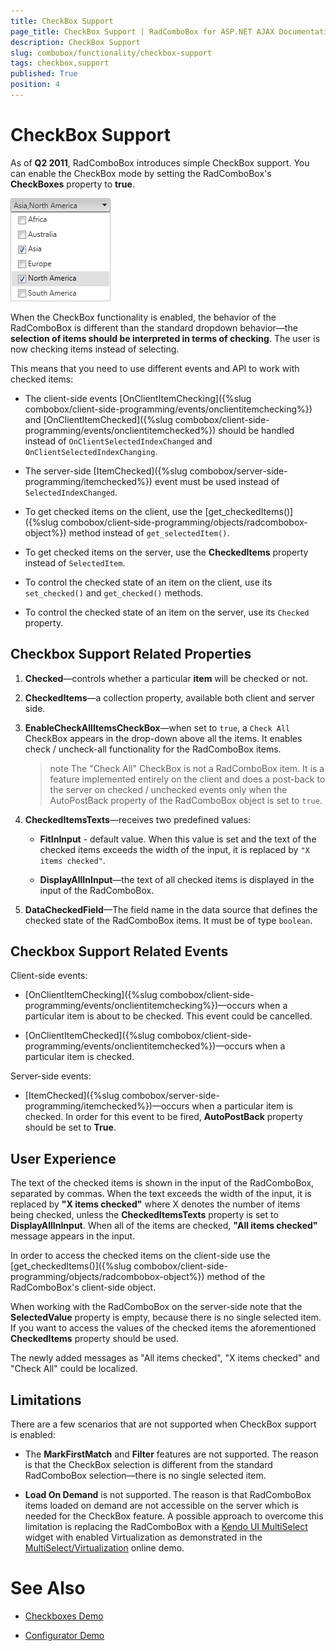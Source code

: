 ```yaml
---
title: CheckBox Support
page_title: CheckBox Support | RadComboBox for ASP.NET AJAX Documentation
description: CheckBox Support
slug: combobox/functionality/checkbox-support
tags: checkbox,support
published: True
position: 4
---
```


# CheckBox Support

As of **Q2 2011**, RadComboBox introduces simple CheckBox support. You can enable the CheckBox mode by setting the RadComboBox's **CheckBoxes** property to **true**.

![RadCombobox CheckBoxes](images/combobox_checkboxes.png)


When the CheckBox functionality is enabled, the behavior of the RadComboBox is different than the standard dropdown behavior—the **selection of items should be interpreted in terms of checking**. The user is now checking items instead of selecting.

This means that you need to use different events and API to work with checked items:

* The client-side events [OnClientItemChecking]({%slug combobox/client-side-programming/events/onclientitemchecking%}) and [OnClientItemChecked]({%slug combobox/client-side-programming/events/onclientitemchecked%}) should be handled instead of `OnClientSelectedIndexChanged` and `OnClientSelectedIndexChanging`. 

* The server-side [ItemChecked]({%slug combobox/server-side-programming/itemchecked%}) event must be used instead of `SelectedIndexChanged`.

* To get checked items on the client, use the  [get_checkedItems()]({%slug combobox/client-side-programming/objects/radcombobox-object%}) method instead of `get_selectedItem()`.

* To get checked items on the server, use the **CheckedItems** property instead of `SelectedItem`.

* To control the checked state of an item on the client, use its `set_checked()` and `get_checked()` methods.

* To control the checked state of an item on the server, use its `Checked` property.



## Checkbox Support Related Properties

1. **Checked**—controls whether a particular **item** will be checked or not.

2. **CheckedItems**—a collection property, available both client and server side.

3. **EnableCheckAllItemsCheckBox**—when set to `true`, a `Check All` CheckBox appears in the drop-down above all the items. It enables check / uncheck-all functionality for the RadComboBox items.

	>note The "Check All" CheckBox is not a RadComboBox item. It is a feature implemented entirely on the client and does a post-back to the server on checked / unchecked events only when the AutoPostBack property of the RadComboBox object is set to `true`.


4. **CheckedItemsTexts**—receives two predefined values:

	* **FitInInput** - default value. When this value is set and the text of the checked items exceeds the width of the input, it is replaced by `"X items checked"`.

	* **DisplayAllInInput**—the text of all checked items is displayed in the input of the RadComboBox.

5. **DataCheckedField**—The field name in the data source that defines the checked state of the RadComboBox items. It must be of type `boolean`.

## Checkbox Support Related Events

Client-side events:

* [OnClientItemChecking]({%slug combobox/client-side-programming/events/onclientitemchecking%})—occurs when a particular item is about to be checked. This event could be cancelled.

* [OnClientItemChecked]({%slug combobox/client-side-programming/events/onclientitemchecked%})—occurs when a particular item is checked.

Server-side events:

* [ItemChecked]({%slug combobox/server-side-programming/itemchecked%})—occurs when a particular item is checked. In order for this event to be fired, **AutoPostBack** property should be set to **True**.

## User Experience

The text of the checked items is shown in the input of the RadComboBox, separated by commas. When the text exceeds the width of the input, it is replaced by **"X items checked"** where X denotes the number of items being checked, unless the **CheckedItemsTexts** property is set to **DisplayAllInInput**. When all of the items are checked, **"All items checked"** message appears in the input.

In order to access the checked items on the client-side use the [get_checkedItems()]({%slug combobox/client-side-programming/objects/radcombobox-object%}) method of the RadComboBox's client-side object.

When working with the RadComboBox on the server-side note that the **SelectedValue** property is empty, because there is no single selected item. If you want to access the values of the checked items the aforementioned **CheckedItems** property should be used.

The newly added messages as "All items checked", "X items checked" and "Check All" could be localized.

## Limitations

There are a few scenarios that are not supported when CheckBox support is enabled:

*  The **MarkFirstMatch** and **Filter** features are not supported. The reason is that the CheckBox selection is different from the standard RadComboBox selection—there is no single selected item.

*  **Load On Demand** is not supported. The reason is that RadComboBox items loaded on demand are not accessible on the server which is needed for the CheckBox feature. A possible approach to overcome this limitation is replacing the RadComboBox with a [Kendo UI MultiSelect](https://www.telerik.com/kendo-ui/multiselect) widget with enabled Virtualization as demonstrated in the [MultiSelect/Virtualization](https://demos.telerik.com/kendo-ui/multiselect/virtualization) online demo.


# See Also

 * [Checkboxes Demo](http://demos.telerik.com/aspnet-ajax/combobox/examples/functionality/checkboxes/defaultcs.aspx)

 * [Configurator Demo](http://demos.telerik.com/aspnet-ajax/combobox/examples/configurator/defaultcs.aspx)

